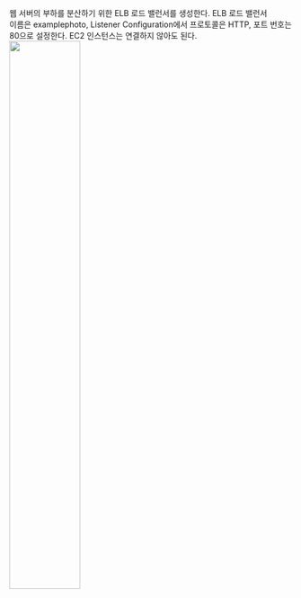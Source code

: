 웹 서버의 부하를 분산하기 위한 ELB 로드 밸런서를 생성한다. ELB 로드 밸런서   
이름은 examplephoto, Listener Configuration에서 프로토콜은 HTTP, 포트 번호는   
80으로 설정한다. EC2 인스턴스는 연결하지 않아도 된다.   
<img src="https://user-images.githubusercontent.com/33191974/159159817-f1b580ff-ddda-4a27-aba9-a9585c85b826.png" width="50%" height="50%"/>  






















